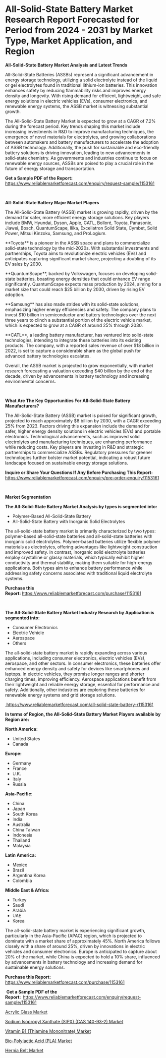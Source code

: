 <p><h1>All-Solid-State Battery Market Research Report Forecasted for Period from 2024 -  2031 by Market Type, Market Application, and Region</h1></p><p><strong>All-Solid-State Battery Market Analysis and Latest Trends</strong></p>
<p><p>All-Solid-State Batteries (ASSBs) represent a significant advancement in energy storage technology, utilizing a solid electrolyte instead of the liquid or gel electrolytes found in traditional lithium-ion batteries. This innovation enhances safety by reducing flammability risks and improves energy density and longevity. With rising demand for efficient, lightweight, and safe energy solutions in electric vehicles (EVs), consumer electronics, and renewable energy systems, the ASSB market is witnessing substantial growth. </p><p>The All-Solid-State Battery Market is expected to grow at a CAGR of 7.2% during the forecast period. Key trends shaping this market include increasing investments in R&D to improve manufacturing techniques, the emergence of novel materials for electrolytes, and growing collaborations between automakers and battery manufacturers to accelerate the adoption of ASSB technology. Additionally, the push for sustainable and eco-friendly battery solutions is driving innovation, leading to new advancements in solid-state chemistry. As governments and industries continue to focus on renewable energy sources, ASSBs are poised to play a crucial role in the future of energy storage and transportation.</p></p>
<p><strong>Get a Sample PDF of the Report:&nbsp;</strong> <a href="https://www.reliablemarketforecast.com/enquiry/request-sample/1153161">https://www.reliablemarketforecast.com/enquiry/request-sample/1153161</a></p>
<p>&nbsp;</p>
<p><strong>All-Solid-State Battery Major Market Players</strong></p>
<p><p>The All-Solid-State Battery (ASSB) market is growing rapidly, driven by the demand for safer, more efficient energy storage solutions. Key players include BMW, Hyundai, Dyson, Apple, CATL, Bolloré, Toyota, Panasonic, Jiawei, Bosch, QuantumScape, Ilika, Excellatron Solid State, Cymbet, Solid Power, Mitsui Kinzoku, Samsung, and ProLogium.</p><p>**Toyota** is a pioneer in the ASSB space and plans to commercialize solid-state technology by the mid-2020s. With substantial investments and partnerships, Toyota aims to revolutionize electric vehicles (EVs) and anticipates capturing significant market share, projecting a doubling of its EV sales by 2030.</p><p>**QuantumScape**, backed by Volkswagen, focuses on developing solid-state batteries, boasting energy densities that could enhance EV range significantly. QuantumScape expects mass production by 2024, aiming for a market size that could reach $25 billion by 2030, driven by rising EV adoption.</p><p>**Samsung** has also made strides with its solid-state solutions, emphasizing higher energy efficiencies and safety. The company plans to invest $10 billion in semiconductor and battery technologies over the next three years to clinch a substantial portion of the electric vehicle market, which is expected to grow at a CAGR of around 25% through 2030.</p><p>**CATL**, a leading battery manufacturer, has ventured into solid-state technologies, intending to integrate these batteries into its existing products. The company, with a reported sales revenue of over $18 billion in 2022, is set to capture a considerable share as the global push for advanced battery technologies escalates.</p><p>Overall, the ASSB market is projected to grow exponentially, with market research forecasting a valuation exceeding $40 billion by the end of the decade, driven by advancements in battery technology and increasing environmental concerns.</p></p>
<p>&nbsp;</p>
<p><strong>What Are The Key Opportunities For All-Solid-State Battery Manufacturers?</strong></p>
<p><p>The All-Solid-State Battery (ASSB) market is poised for significant growth, projected to reach approximately $8 billion by 2030, with a CAGR exceeding 25% from 2023. Factors driving this expansion include the demand for safer, higher energy density solutions in electric vehicles (EVs) and portable electronics. Technological advancements, such as improved solid electrolytes and manufacturing techniques, are enhancing performance while reducing costs. Key players are investing in R&D and strategic partnerships to commercialize ASSBs. Regulatory pressures for greener technologies further bolster market potential, indicating a robust future landscape focused on sustainable energy storage solutions.</p></p>
<p><strong>Inquire or Share Your Questions If Any Before Purchasing This Report:</strong> <a href="https://www.reliablemarketforecast.com/enquiry/pre-order-enquiry/1153161">https://www.reliablemarketforecast.com/enquiry/pre-order-enquiry/1153161</a></p>
<p>&nbsp;</p>
<p><strong>Market Segmentation</strong></p>
<p><strong>The All-Solid-State Battery Market Analysis by types is segmented into:</strong></p>
<p><ul><li>Polymer-Based All-Solid-State Battery</li><li>All-Solid-State Battery with Inorganic Solid Electrolytes</li></ul></p>
<p><p>The all-solid-state battery market is primarily characterized by two types: polymer-based all-solid-state batteries and all-solid-state batteries with inorganic solid electrolytes. Polymer-based batteries utilize flexible polymer materials as electrolytes, offering advantages like lightweight construction and improved safety. In contrast, inorganic solid electrolyte batteries employ crystalline or glassy materials, which typically exhibit higher conductivity and thermal stability, making them suitable for high-energy applications. Both types aim to enhance battery performance while addressing safety concerns associated with traditional liquid electrolyte systems.</p></p>
<p><strong>Purchase this Report:&nbsp;</strong><a href="https://www.reliablemarketforecast.com/purchase/1153161">https://www.reliablemarketforecast.com/purchase/1153161</a></p>
<p>&nbsp;</p>
<p><strong>The All-Solid-State Battery Market Industry Research by Application is segmented into:</strong></p>
<p><ul><li>Consumer Electronics</li><li>Electric Vehicle</li><li>Aerospace</li><li>Others</li></ul></p>
<p><p>The all-solid-state battery market is rapidly expanding across various applications, including consumer electronics, electric vehicles (EVs), aerospace, and other sectors. In consumer electronics, these batteries offer enhanced energy density and safety for devices like smartphones and laptops. In electric vehicles, they promise longer ranges and shorter charging times, improving efficiency. Aerospace applications benefit from their lightweight and reliable energy storage, essential for performance and safety. Additionally, other industries are exploring these batteries for renewable energy systems and grid storage solutions.</p></p>
<p><a href="https://www.reliablemarketforecast.com/all-solid-state-battery-r1153161">&nbsp;https://www.reliablemarketforecast.com/all-solid-state-battery-r1153161</a></p>
<p><strong>In terms of Region, the All-Solid-State Battery Market Players available by Region are:</strong></p>
<p>
    <p> <strong> North America: </strong>
        <ul>
            <li>United States</li>
            <li>Canada</li>
        </ul>
        </p> 
    <p> <strong> Europe: </strong>
        <ul>
            <li>Germany</li>
            <li>France</li>
            <li>U.K.</li>
            <li>Italy</li>
            <li>Russia</li>
        </ul>
        </p> 
    <p> <strong> Asia-Pacific: </strong>
        <ul>
            <li>China</li>
            <li>Japan</li>
            <li>South Korea</li>
            <li>India</li>
            <li>Australia</li>
            <li>China Taiwan</li>
            <li>Indonesia</li>
            <li>Thailand</li>
            <li>Malaysia</li>
        </ul>
        </p> 
    <p> <strong> Latin America: </strong>
        <ul>
            <li>Mexico</li>
            <li>Brazil</li>
            <li>Argentina Korea</li>
            <li>Colombia</li>
        </ul>
        </p> 
    <p> <strong> Middle East & Africa: </strong>
        <ul>
            <li>Turkey</li>
            <li>Saudi</li>
            <li>Arabia</li>
            <li>UAE</li>
            <li>Korea</li>
        </ul>
    </p>
    </p>
<p><p>The all-solid-state battery market is experiencing significant growth, particularly in the Asia-Pacific (APAC) region, which is projected to dominate with a market share of approximately 45%. North America follows closely with a share of around 25%, driven by innovations in electric vehicles and consumer electronics. Europe is anticipated to capture about 20% of the market, while China is expected to hold a 10% share, influenced by advancements in battery technology and increasing demand for sustainable energy solutions.</p></p>
<p><strong>Purchase this Report: </strong><a href="https://www.reliablemarketforecast.com/purchase/1153161">https://www.reliablemarketforecast.com/purchase/1153161</a></p>
<p>&nbsp;<strong>Get a Sample PDF of the Report:&nbsp;&nbsp;</strong><a href="https://www.reliablemarketforecast.com/enquiry/request-sample/1153161">https://www.reliablemarketforecast.com/enquiry/request-sample/1153161</a></p>
<p><strong></strong></p>
<p><p><a href="https://www.linkedin.com/pulse/global-acrylic-glass-industry-analysis-report-market-size-share-jajuf?trackingId=9d8FKjWcQPW71k7fzL3oOw%3D%3D">Acrylic Glass Market</a></p><p><a href="https://issuu.com/reportprime-2/docs/sodium-isopropyl-xanthate-sipx-cas-_bf390e80965b41">Sodium Isopropyl Xanthate (SIPX) (CAS 140-93-2) Market</a></p><p><a href="https://github.com/PeterParrish5/Market-Research-Report-List-6/blob/main/vitamin-b1-thiamine-mononitrate-market.md">Vitamin B1 (Thiamine Mononitrate) Market</a></p><p><a href="https://issuu.com/reportprime-2/docs/bio-polylactic-acid-pla-market-size_19e6d21dac96ee">Bio-Polylactic Acid (PLA) Market</a></p><p><a href="https://www.linkedin.com/pulse/hernia-belt-market-research-report-exploring-size-revenue-0jdje?trackingId=zcM9XxUnT2WpBdoEqFTJsQ%3D%3D">Hernia Belt Market</a></p></p>